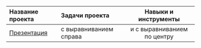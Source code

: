| Название проекта             | Задачи проекта          | Навыки и инструменты                   |
| :-------------------- | :--------------------- |:---------------------------:|
| [Презентация](https://github.com/AlexSitn/Portfolio/blob/main/Project1/%D0%92%D1%8B%D0%BF%D1%83%D1%81%D0%BA%D0%BD%D0%BE%D0%B9%20%D0%BF%D1%80%D0%BE%D0%B5%D0%BA%D1%82%20v2.pdf) | с выравниванием справа | и с выравниванием по центру |
